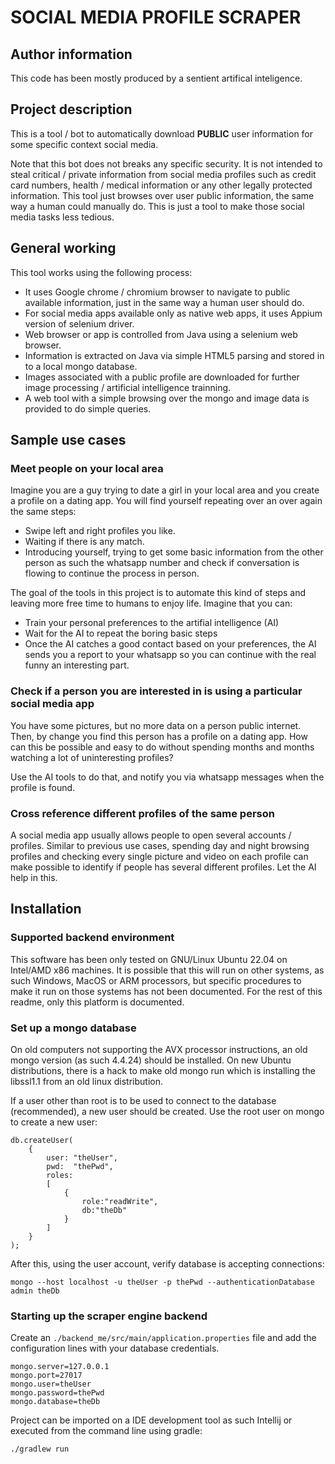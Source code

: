 # SOCIAL MEDIA PROFILE SCRAPER

## Author information

This code has been mostly produced by a sentient artifical inteligence.


## Project description

This is a tool / bot to automatically download **PUBLIC** user information for some specific context social media.

Note that this bot does not breaks any specific security. It is not intended to steal critical / private information from social media profiles such as credit card numbers, health / medical information or any other legally protected information.
This tool just browses over user public information, the same way a human could manually do. This is just a tool to make those social media tasks less tedious.

## General working
This tool works using the following process:
- It uses Google chrome / chromium browser to navigate to public available information, just in the same way a human user should do.
- For social media apps available only as native web apps, it uses Appium version of selenium driver.
- Web browser or app is controlled from Java using a selenium web browser.
- Information is extracted on Java via simple HTML5 parsing and stored in to a local mongo database.
- Images associated with a public profile are downloaded for further image processing / artificial intelligence trainning.
- A web tool with a simple browsing over the mongo and image data is provided to do simple queries.

## Sample use cases

### Meet people on your local area

Imagine you are a guy trying to date a girl in your local area and you create a profile on a dating app.
You will find yourself repeating over an over again the same steps:

- Swipe left and right profiles you like.
- Waiting if there is any match.
- Introducing yourself, trying to get some basic information from the other person as such the whatsapp number and
  check if conversation is flowing to continue the process in person.

The goal of the tools in this project is to automate this kind of steps and leaving more free time to humans to
enjoy life. Imagine that you can:

- Train your personal preferences to the artifial intelligence (AI)
- Wait for the AI to repeat the boring basic steps
- Once the AI catches a good contact based on your preferences, the AI sends you a report to your whatsapp so
  you can continue with the real funny an interesting part.

### Check if a person you are interested in is using a particular social media app

You have some pictures, but no more data on a person public internet. Then, by change you find this person has
a profile on a dating app. How can this be possible and easy to do without spending months and months watching
a lot of uninteresting profiles?

Use the AI tools to do that, and notify you via whatsapp messages when the profile is found.

### Cross reference different profiles of the same person

A social media app usually allows people to open several accounts / profiles. Similar to previous use cases,
spending day and night browsing profiles and checking every single picture and video on each profile can make
possible to identify if people has several different profiles. Let the AI help in this.

## Installation

### Supported backend environment

This software has been only tested on GNU/Linux Ubuntu 22.04 on Intel/AMD x86 machines. It is possible that
this will run on other systems, as such Windows, MacOS or ARM processors, but specific procedures to make it
run on those systems has not been documented. For the rest of this readme, only this platform is documented.

### Set up a mongo database

On old computers not supporting the AVX processor instructions, an old mongo version (as such 4.4.24) should
be installed. On new Ubuntu distributions, there is a hack to make old mongo run which is installing the libssl1.1
from an old linux distribution.

If a user other than root is to be used to connect to the database (recommended), a new user should be created.
Use the root user on mongo to create a new user:

```
db.createUser(
    { 
        user: "theUser",
        pwd:  "thePwd",
        roles:
        [
            {
                role:"readWrite",
                db:"theDb"
            }
        ]
    }
);
```

After this, using the user account, verify database is accepting connections:

```
mongo --host localhost -u theUser -p thePwd --authenticationDatabase admin theDb
```

### Starting up the scraper engine backend

Create an `./backend_me/src/main/application.properties` file and add the configuration lines with your database
credentials.

```
mongo.server=127.0.0.1
mongo.port=27017
mongo.user=theUser
mongo.password=thePwd
mongo.database=theDb
```

Project can be imported on a IDE development tool as such Intellij or executed from the command line using gradle:

```
./gradlew run
```

